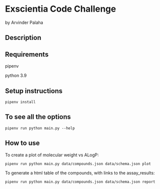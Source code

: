 # Exscientia Code Challenge
by Arvinder Palaha

## Description

## Requirements
pipenv

python 3.9

## Setup instructions
`pipenv install`

## To see all the options
 `pipenv run python main.py --help`

## How to use
To create a plot of molecular weight vs ALogP:

`pipenv run python main.py data/compounds.json data/schema.json plot`

To generate a html table of the compounds, with links to the assay_results:

`pipenv run python main.py data/compounds.json data/schema.json report`



